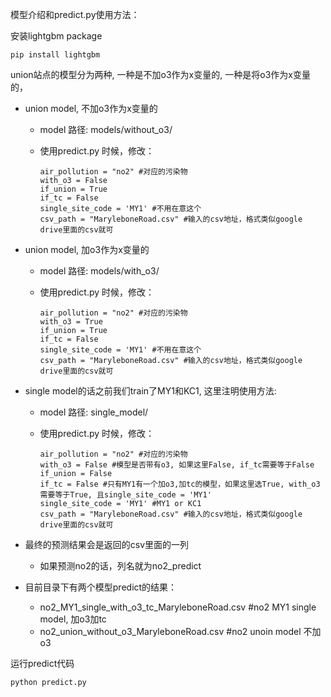 模型介绍和predict.py使用方法：

安装lightgbm package
```
pip install lightgbm
```

union站点的模型分为两种, 一种是不加o3作为x变量的, 一种是将o3作为x变量的，

- union model, 不加o3作为x变量的
  - model 路径: models/without_o3/
  - 使用predict.py 时候，修改：

    ```
    air_pollution = "no2" #对应的污染物
    with_o3 = False
    if_union = True
    if_tc = False
    single_site_code = 'MY1' #不用在意这个
    csv_path = "MaryleboneRoad.csv" #输入的csv地址，格式类似google drive里面的csv就可
    ```


- union model, 加o3作为x变量的
  - model 路径: models/with_o3/
  - 使用predict.py 时候，修改：

    ```
    air_pollution = "no2" #对应的污染物
    with_o3 = True
    if_union = True
    if_tc = False
    single_site_code = 'MY1' #不用在意这个
    csv_path = "MaryleboneRoad.csv" #输入的csv地址，格式类似google drive里面的csv就可
    ```


- single model的话之前我们train了MY1和KC1, 这里注明使用方法: 
  - model 路径: single_model/
  - 使用predict.py 时候，修改：

    ```
    air_pollution = "no2" #对应的污染物
    with_o3 = False #模型是否带有o3, 如果这里False, if_tc需要等于False
    if_union = False
    if_tc = False #只有MY1有一个加o3,加tc的模型，如果这里选True, with_o3需要等于True, 且single_site_code = 'MY1'
    single_site_code = 'MY1' #MY1 or KC1
    csv_path = "MaryleboneRoad.csv" #输入的csv地址，格式类似google drive里面的csv就可
    ```

- 最终的预测结果会是返回的csv里面的一列
  - 如果预测no2的话，列名就为no2_predict

- 目前目录下有两个模型predict的结果：
  - no2_MY1_single_with_o3_tc_MaryleboneRoad.csv #no2 MY1 single model, 加o3加tc
  - no2_union_without_o3_MaryleboneRoad.csv #no2 unoin model 不加o3


运行predict代码
```
python predict.py
```
